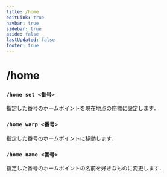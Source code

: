 ```yaml
---
title: /home
editLink: true
navbar: true
sidebar: true
aside: false
lastUpdated: false
footer: true
---
```


# /home

### `/home set <番号>`

指定した番号のホームポイントを現在地点の座標に設定します．

### `/home warp <番号>`

指定した番号のホームポイントに移動します．

### `/home name <番号>`

指定した番号のホームポイントの名前を好きなものに変更します．
